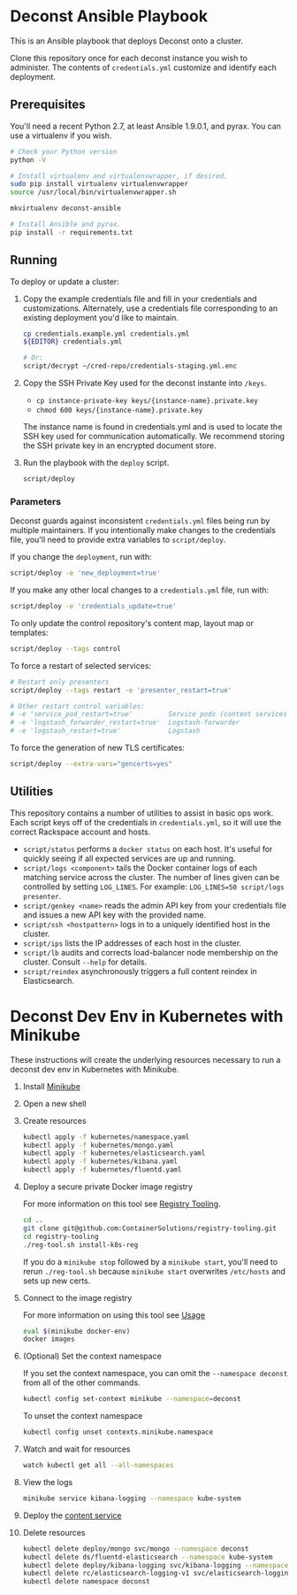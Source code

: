 # Deconst Ansible Playbook

This is an Ansible playbook that deploys Deconst onto a cluster.

Clone this repository once for each deconst instance you wish to administer. The contents of `credentials.yml` customize and identify each deployment.

## Prerequisites

You'll need a recent Python 2.7, at least Ansible 1.9.0.1, and pyrax. You can use a virtualenv if you wish.

```bash
# Check your Python version
python -V

# Install virtualenv and virtualenvwrapper, if desired.
sudo pip install virtualenv virtualenvwrapper
source /usr/local/bin/virtualenvwrapper.sh

mkvirtualenv deconst-ansible

# Install Ansible and pyrax.
pip install -r requirements.txt
```

## Running

To deploy or update a cluster:

 1. Copy the example credentials file and fill in your credentials and customizations. Alternately, use a credentials file corresponding to an existing deployment you'd like to maintain.

    ```bash
    cp credentials.example.yml credentials.yml
    ${EDITOR} credentials.yml

    # Or:
    script/decrypt ~/cred-repo/credentials-staging.yml.enc
    ```

 2. Copy the SSH Private Key used for the deconst instante into `/keys`.
    - `cp instance-private-key keys/{instance-name}.private.key`
    - `chmod 600 keys/{instance-name}.private.key`

    The instance name is found in credentials.yml and is used to locate the SSH key used for communication automatically. We recommend storing the SSH private key in an encrypted document store.

 3. Run the playbook with the `deploy` script.

    ```bash
    script/deploy
    ```

### Parameters

Deconst guards against inconsistent `credentials.yml` files being run by multiple maintainers. If you intentionally make changes to the credentials file, you'll need to provide extra variables to `script/deploy`.

If you change the `deployment`, run with:

```bash
script/deploy -e 'new_deployment=true'
```

If you make any other local changes to a `credentials.yml` file, run with:

```bash
script/deploy -e 'credentials_update=true'
```

To only update the control repository's content map, layout map or templates:

```bash
script/deploy --tags control
```

To force a restart of selected services:

```bash
# Restart only presenters
script/deploy --tags restart -e 'presenter_restart=true'

# Other restart control variables:
# -e 'service_pod_restart=true'         Service pods (content services and presenter)
# -e 'logstash_forwarder_restart=true'  Logstash-forwarder
# -e 'logstash_restart=true'            Logstash
```

To force the generation of new TLS certificates:

```bash
script/deploy --extra-vars="gencerts=yes"
```

## Utilities

This repository contains a number of utilities to assist in basic ops work. Each script keys off of the credentials in `credentials.yml`, so it will use the correct Rackspace account and hosts.

 * `script/status` performs a `docker status` on each host. It's useful for quickly seeing if all expected services are up and running.
 * `script/logs <component>` tails the Docker container logs of each matching service across the cluster. The number of lines given can be controlled by setting `LOG_LINES`. For example: `LOG_LINES=50 script/logs presenter`.
 * `script/genkey <name>` reads the admin API key from your credentials file and issues a new API key with the provided name.
 * `script/ssh <hostpattern>` logs in to a uniquely identified host in the cluster.
 * `script/ips` lists the IP addresses of each host in the cluster.
 * `script/lb` audits and corrects load-balancer node membership on the cluster. Consult `--help` for details.
 * `script/reindex` asynchronously triggers a full content reindex in Elasticsearch.

# Deconst Dev Env in Kubernetes with Minikube

These instructions will create the underlying resources necessary to run a deconst dev env in Kubernetes with Minikube.

1. Install [Minikube](https://kubernetes.io/docs/getting-started-guides/minikube/)

1. Open a new shell

1. Create resources

    ```bash
    kubectl apply -f kubernetes/namespace.yaml
    kubectl apply -f kubernetes/mongo.yaml
    kubectl apply -f kubernetes/elasticsearch.yaml
    kubectl apply -f kubernetes/kibana.yaml
    kubectl apply -f kubernetes/fluentd.yaml
    ```

1. Deploy a secure private Docker image registry

    For more information on this tool see [Registry Tooling](https://github.com/ContainerSolutions/registry-tooling).

    ```bash
    cd ..
    git clone git@github.com:ContainerSolutions/registry-tooling.git
    cd registry-tooling
    ./reg-tool.sh install-k8s-reg
    ```

    If you do a `minikube stop` followed by a `minikube start`, you'll need to rerun `./reg-tool.sh` because `minikube start` overwrites `/etc/hosts` and sets up new certs.


1. Connect to the image registry

    For more information on using this tool see [Usage](https://github.com/ContainerSolutions/registry-tooling#usage)

    ```bash
    eval $(minikube docker-env)
    docker images
    ```

1. (Optional) Set the context namespace

    If you set the context namespace, you can omit the `--namespace deconst` from all of the other commands.

    ```bash
    kubectl config set-context minikube --namespace=deconst
    ```

    To unset the context namespace

    ```bash
    kubectl config unset contexts.minikube.namespace
    ```

1. Watch and wait for resources

    ```bash
    watch kubectl get all --all-namespaces
    ```

1. View the logs

    ```bash
    minikube service kibana-logging --namespace kube-system
    ```

1. Deploy the [content service](https://github.com/deconst/content-service#deconst-dev-env-in-kubernetes-with-minikube)

1. Delete resources

    ```bash
    kubectl delete deploy/mongo svc/mongo --namespace deconst
    kubectl delete ds/fluentd-elasticsearch --namespace kube-system
    kubectl delete deploy/kibana-logging svc/kibana-logging --namespace kube-system
    kubectl delete rc/elasticsearch-logging-v1 svc/elasticsearch-logging --namespace kube-system
    kubectl delete namespace deconst
    ```

